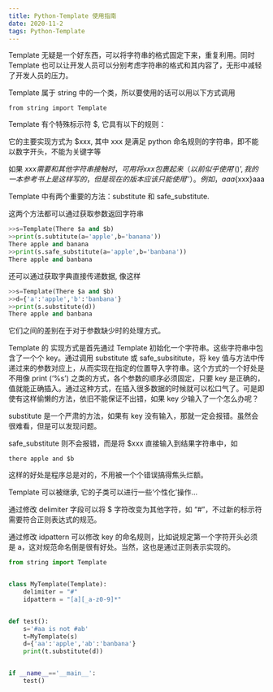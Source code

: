 ```yaml
---
title: Python-Template 使用指南
date: 2020-11-2
tags: Python-Template
---
```


Template 无疑是一个好东西，可以将字符串的格式固定下来，重复利用。同时 Template 也可以让开发人员可以分别考虑字符串的格式和其内容了，无形中减轻了开发人员的压力。

Template 属于 string 中的一个类，所以要使用的话可以用以下方式调用

```
from string import Template
```

Template 有个特殊标示符 $, 它具有以下的规则：

它的主要实现方式为 $xxx, 其中 xxx 是满足 python 命名规则的字符串，即不能以数字开头，不能为关键字等

如果 $xxx 需要和其他字符串接触时，可用 {} 将 xxx 包裹起来（以前似乎使用'()’, 我的一本参考书上是这样写的，但是现在的版本应该只能使用'{}’）。例如，aaa${xxx}aaa

Template 中有两个重要的方法：substitute 和 safe_substitute.

这两个方法都可以通过获取参数返回字符串

```python
>>s=Template(There $a and $b)
>>print(s.subtitute(a='apple',b='banana'))
There apple and banana
>>print(s.safe_substitute(a='apple',b='banbana'))
There apple and banbana
```

还可以通过获取字典直接传递数据, 像这样

```python
>>s=Template(There $a and $b)
>>d={'a':'apple','b':'banbana'}
>>print(s.substitute(d))
There apple and banbana
```

它们之间的差别在于对于参数缺少时的处理方式。

Template 的 实现方式是首先通过 Template 初始化一个字符串。这些字符串中包含了一个个 key。通过调用 substitute 或 safe_subsititute，将 key 值与方法中传递过来的参数对应上，从而实现在指定的位置导入字符串。这个方式的一个好处是不用像 print (‘%s’) 之类的方式，各个参数的顺序必须固定，只要 key 是正确的，值就能正确插入。通过这种方式，在插入很多数据的时候就可以松口气了。可是即使有这样偷懒的方法，依旧不能保证不出错，如果 key 少输入了一个怎么办呢？

substitute 是一个严肃的方法，如果有 key 没有输入，那就一定会报错。虽然会很难看，但是可以发现问题。

safe_substitute 则不会报错，而是将 $xxx 直接输入到结果字符串中，如

```
there apple and $b
```

这样的好处是程序总是对的，不用被一个个错误搞得焦头烂额。

Template 可以被继承, 它的子类可以进行一些‘个性化’操作…

通过修改 delimiter 字段可以将 $ 字符改变为其他字符，如 “#”，不过新的标示符需要符合正则表达式的规范。

通过修改 idpattern 可以修改 key 的命名规则，比如说规定第一个字符开头必须是 a，这对规范命名倒是很有好处。当然，这也是通过正则表示实现的。

```python
from string import Template


class MyTemplate(Template):
    delimiter = "#"
    idpattern = "[a][_a-z0-9]*"


def test():
    s='#aa is not #ab'
    t=MyTemplate(s)
    d={'aa':'apple','ab':'banbana'}
    print(t.substitute(d))


if __name__=='__main__':
    test()
```

